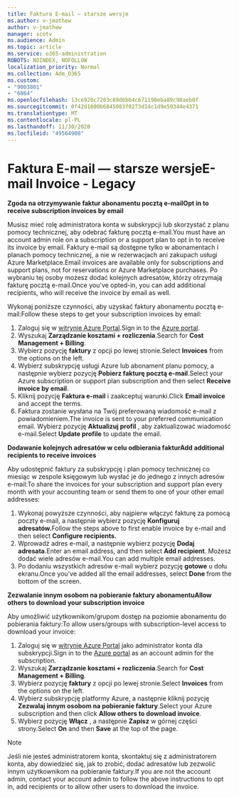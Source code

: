 ```yaml
---
title: Faktura E-mail — starsze wersje
ms.author: v-jmathew
author: v-jmathew
manager: scotv
ms.audience: Admin
ms.topic: article
ms.service: o365-administration
ROBOTS: NOINDEX, NOFOLLOW
localization_priority: Normal
ms.collection: Adm_O365
ms.custom:
- "9003801"
- "6864"
ms.openlocfilehash: 13ce920c7203c89d6bb4c671198eba89c98aeb0f
ms.sourcegitcommit: 0f42d1600b6845083f0273d14c1d9e59344e4371
ms.translationtype: MT
ms.contentlocale: pl-PL
ms.lasthandoff: 11/30/2020
ms.locfileid: "49564908"
---
```

# <a name="e-mail-invoice---legacy"></a><span data-ttu-id="07091-102">Faktura E-mail — starsze wersje</span><span class="sxs-lookup"><span data-stu-id="07091-102">E-mail Invoice - Legacy</span></span>

<span data-ttu-id="07091-103">**Zgoda na otrzymywanie faktur abonamentu pocztą e-mail**</span><span class="sxs-lookup"><span data-stu-id="07091-103">**Opt in to receive subscription invoices by email**</span></span>

<span data-ttu-id="07091-104">Musisz mieć rolę administratora konta w subskrypcji lub skorzystać z planu pomocy technicznej, aby odebrać fakturę pocztą e-mail.</span><span class="sxs-lookup"><span data-stu-id="07091-104">You must have an account admin role on a subscription or a support plan to opt in to receive its invoice by email.</span></span> <span data-ttu-id="07091-105">Faktury e-mail są dostępne tylko w abonamentach i planach pomocy technicznej, a nie w rezerwacjach ani zakupach usługi Azure Marketplace.</span><span class="sxs-lookup"><span data-stu-id="07091-105">Email invoices are available only for subscriptions and support plans, not for reservations or Azure Marketplace purchases.</span></span> <span data-ttu-id="07091-106">Po wybraniu tej osoby możesz dodać kolejnych adresatów, którzy otrzymają fakturę pocztą e-mail.</span><span class="sxs-lookup"><span data-stu-id="07091-106">Once you've opted-in, you can add additional recipients, who will receive the invoice by email as well.</span></span>

<span data-ttu-id="07091-107">Wykonaj poniższe czynności, aby uzyskać faktury abonamentu pocztą e-mail:</span><span class="sxs-lookup"><span data-stu-id="07091-107">Follow these steps to get your subscription invoices by email:</span></span>

1. <span data-ttu-id="07091-108">Zaloguj się w [witrynie Azure Portal](https://portal.azure.com/).</span><span class="sxs-lookup"><span data-stu-id="07091-108">Sign in to the [Azure portal](https://portal.azure.com/).</span></span>
2. <span data-ttu-id="07091-109">Wyszukaj **Zarządzanie kosztami + rozliczenia**.</span><span class="sxs-lookup"><span data-stu-id="07091-109">Search for **Cost Management + Billing**.</span></span>
3. <span data-ttu-id="07091-110">Wybierz pozycję **faktury** z opcji po lewej stronie.</span><span class="sxs-lookup"><span data-stu-id="07091-110">Select **Invoices** from the options on the left.</span></span>
4. <span data-ttu-id="07091-111">Wybierz subskrypcję usługi Azure lub abonament planu pomocy, a następnie wybierz pozycję **Pobierz fakturę pocztą e-mail**.</span><span class="sxs-lookup"><span data-stu-id="07091-111">Select your Azure subscription or support plan subscription and then select **Receive invoice by email**.</span></span>
5. <span data-ttu-id="07091-112">Kliknij pozycję **Faktura e-mail** i zaakceptuj warunki.</span><span class="sxs-lookup"><span data-stu-id="07091-112">Click **Email invoice** and accept the terms.</span></span>
6. <span data-ttu-id="07091-113">Faktura zostanie wysłana na Twój preferowaną wiadomość e-mail z powiadomieniem.</span><span class="sxs-lookup"><span data-stu-id="07091-113">The invoice is sent to your preferred communication email.</span></span> <span data-ttu-id="07091-114">Wybierz pozycję **Aktualizuj profil** , aby zaktualizować wiadomość e-mail.</span><span class="sxs-lookup"><span data-stu-id="07091-114">Select **Update profile** to update the email.</span></span>

<span data-ttu-id="07091-115">**Dodawanie kolejnych adresatów w celu odbierania faktur**</span><span class="sxs-lookup"><span data-stu-id="07091-115">**Add additional recipients to receive invoices**</span></span>

<span data-ttu-id="07091-116">Aby udostępnić faktury za subskrypcję i plan pomocy technicznej co miesiąc w zespole księgowym lub wysłać je do jednego z innych adresów e-mail:</span><span class="sxs-lookup"><span data-stu-id="07091-116">To share the invoices for your subscription and support plan every month with your accounting team or send them to one of your other email addresses:</span></span>

1. <span data-ttu-id="07091-117">Wykonaj powyższe czynności, aby najpierw włączyć fakturę za pomocą poczty e-mail, a następnie wybierz pozycję **Konfiguruj adresatów.**</span><span class="sxs-lookup"><span data-stu-id="07091-117">Follow the steps above to first enable invoice by e-mail and then select **Configure recipients.**</span></span>
2. <span data-ttu-id="07091-118">Wprowadź adres e-mail, a następnie wybierz pozycję **Dodaj adresata**.</span><span class="sxs-lookup"><span data-stu-id="07091-118">Enter an email address, and then select **Add recipient**.</span></span> <span data-ttu-id="07091-119">Możesz dodać wiele adresów e-mail.</span><span class="sxs-lookup"><span data-stu-id="07091-119">You can add multiple email addresses.</span></span>
3. <span data-ttu-id="07091-120">Po dodaniu wszystkich adresów e-mail wybierz pozycję **gotowe** u dołu ekranu.</span><span class="sxs-lookup"><span data-stu-id="07091-120">Once you've added all the email addresses, select **Done** from the bottom of the screen.</span></span>

<span data-ttu-id="07091-121">**Zezwalanie innym osobom na pobieranie faktury abonamentu**</span><span class="sxs-lookup"><span data-stu-id="07091-121">**Allow others to download your subscription invoice**</span></span>

<span data-ttu-id="07091-122">Aby umożliwić użytkownikom/grupom dostęp na poziomie abonamentu do pobierania faktury:</span><span class="sxs-lookup"><span data-stu-id="07091-122">To allow users/groups with subscription-level access to download your invoice:</span></span>

1. <span data-ttu-id="07091-123">Zaloguj się w [witrynie Azure Portal](https://portal.azure.com/) jako administrator konta dla subskrypcji.</span><span class="sxs-lookup"><span data-stu-id="07091-123">Sign in to the [Azure portal](https://portal.azure.com/) as an account admin for the subscription.</span></span>
2. <span data-ttu-id="07091-124">Wyszukaj **Zarządzanie kosztami + rozliczenia**.</span><span class="sxs-lookup"><span data-stu-id="07091-124">Search for **Cost Management + Billing**.</span></span>
3. <span data-ttu-id="07091-125">Wybierz pozycję **faktury** z opcji po lewej stronie.</span><span class="sxs-lookup"><span data-stu-id="07091-125">Select **Invoices** from the options on the left.</span></span>
4. <span data-ttu-id="07091-126">Wybierz subskrypcję platformy Azure, a następnie kliknij pozycję **Zezwalaj innym osobom na pobieranie faktury**.</span><span class="sxs-lookup"><span data-stu-id="07091-126">Select your Azure subscription and then click **Allow others to download invoice**.</span></span>
5. <span data-ttu-id="07091-127">Wybierz pozycję **Włącz** , a następnie **Zapisz** w górnej części strony.</span><span class="sxs-lookup"><span data-stu-id="07091-127">Select **On** and then **Save** at the top of the page.</span></span>

> [!NOTE]
<span data-ttu-id="07091-128">Jeśli nie jesteś administratorem konta, skontaktuj się z administratorem konta, aby dowiedzieć się, jak to zrobić, dodać adresatów lub zezwolić innym użytkownikom na pobieranie faktury.</span><span class="sxs-lookup"><span data-stu-id="07091-128">If you are not the account admin, contact your account admin to follow the above instructions to opt in, add recipients or to allow other users to download the invoice.</span></span>

